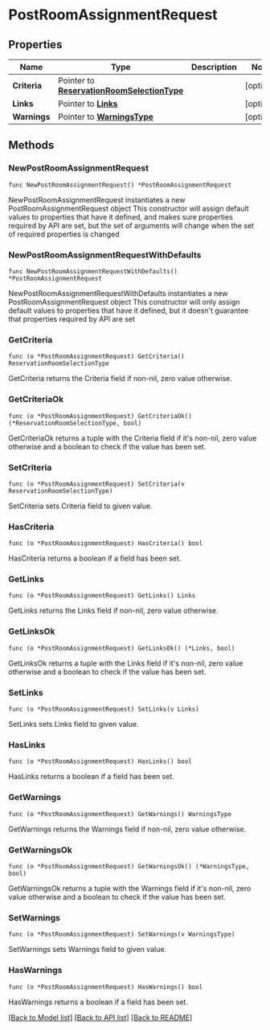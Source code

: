 # PostRoomAssignmentRequest

## Properties

Name | Type | Description | Notes
------------ | ------------- | ------------- | -------------
**Criteria** | Pointer to [**ReservationRoomSelectionType**](ReservationRoomSelectionType.md) |  | [optional] 
**Links** | Pointer to [**Links**](Links.md) |  | [optional] 
**Warnings** | Pointer to [**WarningsType**](WarningsType.md) |  | [optional] 

## Methods

### NewPostRoomAssignmentRequest

`func NewPostRoomAssignmentRequest() *PostRoomAssignmentRequest`

NewPostRoomAssignmentRequest instantiates a new PostRoomAssignmentRequest object
This constructor will assign default values to properties that have it defined,
and makes sure properties required by API are set, but the set of arguments
will change when the set of required properties is changed

### NewPostRoomAssignmentRequestWithDefaults

`func NewPostRoomAssignmentRequestWithDefaults() *PostRoomAssignmentRequest`

NewPostRoomAssignmentRequestWithDefaults instantiates a new PostRoomAssignmentRequest object
This constructor will only assign default values to properties that have it defined,
but it doesn't guarantee that properties required by API are set

### GetCriteria

`func (o *PostRoomAssignmentRequest) GetCriteria() ReservationRoomSelectionType`

GetCriteria returns the Criteria field if non-nil, zero value otherwise.

### GetCriteriaOk

`func (o *PostRoomAssignmentRequest) GetCriteriaOk() (*ReservationRoomSelectionType, bool)`

GetCriteriaOk returns a tuple with the Criteria field if it's non-nil, zero value otherwise
and a boolean to check if the value has been set.

### SetCriteria

`func (o *PostRoomAssignmentRequest) SetCriteria(v ReservationRoomSelectionType)`

SetCriteria sets Criteria field to given value.

### HasCriteria

`func (o *PostRoomAssignmentRequest) HasCriteria() bool`

HasCriteria returns a boolean if a field has been set.

### GetLinks

`func (o *PostRoomAssignmentRequest) GetLinks() Links`

GetLinks returns the Links field if non-nil, zero value otherwise.

### GetLinksOk

`func (o *PostRoomAssignmentRequest) GetLinksOk() (*Links, bool)`

GetLinksOk returns a tuple with the Links field if it's non-nil, zero value otherwise
and a boolean to check if the value has been set.

### SetLinks

`func (o *PostRoomAssignmentRequest) SetLinks(v Links)`

SetLinks sets Links field to given value.

### HasLinks

`func (o *PostRoomAssignmentRequest) HasLinks() bool`

HasLinks returns a boolean if a field has been set.

### GetWarnings

`func (o *PostRoomAssignmentRequest) GetWarnings() WarningsType`

GetWarnings returns the Warnings field if non-nil, zero value otherwise.

### GetWarningsOk

`func (o *PostRoomAssignmentRequest) GetWarningsOk() (*WarningsType, bool)`

GetWarningsOk returns a tuple with the Warnings field if it's non-nil, zero value otherwise
and a boolean to check if the value has been set.

### SetWarnings

`func (o *PostRoomAssignmentRequest) SetWarnings(v WarningsType)`

SetWarnings sets Warnings field to given value.

### HasWarnings

`func (o *PostRoomAssignmentRequest) HasWarnings() bool`

HasWarnings returns a boolean if a field has been set.


[[Back to Model list]](../README.md#documentation-for-models) [[Back to API list]](../README.md#documentation-for-api-endpoints) [[Back to README]](../README.md)


